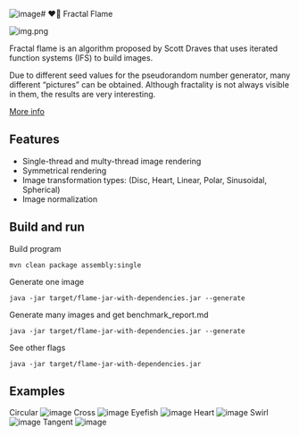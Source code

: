 ![image](https://github.com/user-attachments/assets/e9ece770-48a5-4992-9bad-6e217fa523d9)# ❤️‍🔥 Fractal Flame

![img.png](readme_img/img.png)

Fractal flame is an algorithm proposed by Scott Draves that uses iterated function systems (IFS) to build images. 

Due to different seed values for the pseudorandom number generator, many different “pictures” can be obtained. Although fractality is not always visible in them, the results are very interesting.

<a href="https://flam3.com/flame_draves.pdf">More info</a>

## Features

- Single-thread and multy-thread image rendering
- Symmetrical rendering
- Image transformation types: (Disc, Heart, Linear, Polar, Sinusoidal, Spherical)
- Image normalization

## Build and run

Build program
```shell
mvn clean package assembly:single
```

Generate one image
```shell
java -jar target/flame-jar-with-dependencies.jar --generate
```

Generate many images and get benchmark_report.md
```shell
java -jar target/flame-jar-with-dependencies.jar --generate
```

See other flags
```shell
java -jar target/flame-jar-with-dependencies.jar
```

## Examples

Circular
![image](https://github.com/user-attachments/assets/3d172036-99af-4a92-bac5-2001973995c8)
Cross
![image](https://github.com/user-attachments/assets/2a6b26e7-0661-47eb-8ee8-7c338969e72a)
Eyefish
![image](https://github.com/user-attachments/assets/d4bee2b7-f8e6-435f-84d3-0f949ede66d4)
Heart
![image](https://github.com/user-attachments/assets/8db25ffd-8849-47b5-94a2-a029c4a82212)
Swirl
![image](https://github.com/user-attachments/assets/98239480-9f64-4445-a727-118a3c66b57b)
Tangent
![image](https://github.com/user-attachments/assets/0d1cab50-c80d-46cb-99a9-d72cd92e8a36)
